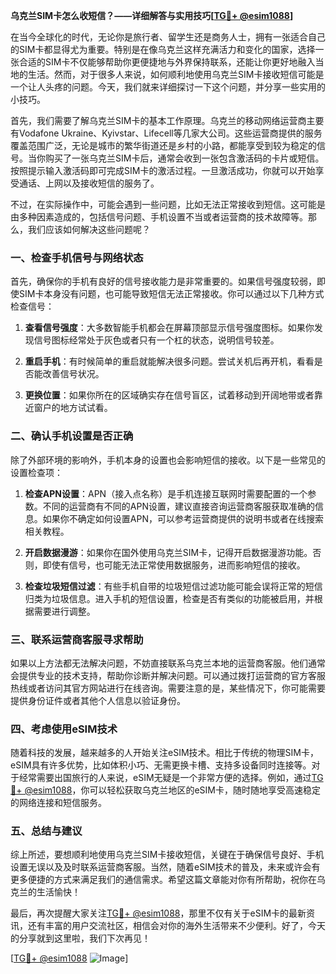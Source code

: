 **乌克兰SIM卡怎么收短信？——详细解答与实用技巧[[TG💪+ @esim1088](https://t.me/s/esim1088)]**

在当今全球化的时代，无论你是旅行者、留学生还是商务人士，拥有一张适合自己的SIM卡都显得尤为重要。特别是在像乌克兰这样充满活力和变化的国家，选择一张合适的SIM卡不仅能够帮助你更便捷地与外界保持联系，还能让你更好地融入当地的生活。然而，对于很多人来说，如何顺利地使用乌克兰SIM卡接收短信可能是一个让人头疼的问题。今天，我们就来详细探讨一下这个问题，并分享一些实用的小技巧。

首先，我们需要了解乌克兰SIM卡的基本工作原理。乌克兰的移动网络运营商主要有Vodafone Ukraine、Kyivstar、Lifecell等几家大公司。这些运营商提供的服务覆盖范围广泛，无论是城市的繁华街道还是乡村的小路，都能享受到较为稳定的信号。当你购买了一张乌克兰SIM卡后，通常会收到一张包含激活码的卡片或短信。按照提示输入激活码即可完成SIM卡的激活过程。一旦激活成功，你就可以开始享受通话、上网以及接收短信的服务了。

不过，在实际操作中，可能会遇到一些问题，比如无法正常接收到短信。这可能是由多种因素造成的，包括信号问题、手机设置不当或者运营商的技术故障等。那么，我们应该如何解决这些问题呢？

### **一、检查手机信号与网络状态**

首先，确保你的手机有良好的信号接收能力是非常重要的。如果信号强度较弱，即使SIM卡本身没有问题，也可能导致短信无法正常接收。你可以通过以下几种方式检查信号：

1. **查看信号强度**：大多数智能手机都会在屏幕顶部显示信号强度图标。如果你发现信号图标经常处于灰色或者只有一个杠的状态，说明信号较差。
   
2. **重启手机**：有时候简单的重启就能解决很多问题。尝试关机后再开机，看看是否能改善信号状况。

3. **更换位置**：如果你所在的区域确实存在信号盲区，试着移动到开阔地带或者靠近窗户的地方试试看。

### **二、确认手机设置是否正确**

除了外部环境的影响外，手机本身的设置也会影响短信的接收。以下是一些常见的设置检查项：

1. **检查APN设置**：APN（接入点名称）是手机连接互联网时需要配置的一个参数。不同的运营商有不同的APN设置，建议直接咨询运营商客服获取准确的信息。如果你不确定如何设置APN，可以参考运营商提供的说明书或者在线搜索相关教程。

2. **开启数据漫游**：如果你在国外使用乌克兰SIM卡，记得开启数据漫游功能。否则，即使有信号，也可能无法正常使用数据服务，进而影响短信的接收。

3. **检查垃圾短信过滤**：有些手机自带的垃圾短信过滤功能可能会误将正常的短信归类为垃圾信息。进入手机的短信设置，检查是否有类似的功能被启用，并根据需要进行调整。

### **三、联系运营商客服寻求帮助**

如果以上方法都无法解决问题，不妨直接联系乌克兰本地的运营商客服。他们通常会提供专业的技术支持，帮助你诊断并解决问题。可以通过拨打运营商的官方客服热线或者访问其官方网站进行在线咨询。需要注意的是，某些情况下，你可能需要提供身份证件或者其他个人信息以验证身份。

### **四、考虑使用eSIM技术**

随着科技的发展，越来越多的人开始关注eSIM技术。相比于传统的物理SIM卡，eSIM具有许多优势，比如体积小巧、无需更换卡槽、支持多设备同时连接等。对于经常需要出国旅行的人来说，eSIM无疑是一个非常方便的选择。例如，通过[TG💪+ @esim1088](https://t.me/s/esim1088)，你可以轻松获取乌克兰地区的eSIM卡，随时随地享受高速稳定的网络连接和短信服务。

### **五、总结与建议**

综上所述，要想顺利地使用乌克兰SIM卡接收短信，关键在于确保信号良好、手机设置无误以及及时联系运营商客服。当然，随着eSIM技术的普及，未来或许会有更多便捷的方式来满足我们的通信需求。希望这篇文章能对你有所帮助，祝你在乌克兰的生活愉快！

最后，再次提醒大家关注[TG💪+ @esim1088](https://t.me/s/esim1088)，那里不仅有关于eSIM卡的最新资讯，还有丰富的用户交流社区，相信会对你的海外生活带来不少便利。好了，今天的分享就到这里啦，我们下次再见！

[[TG💪+ @esim1088](https://t.me/s/esim1088) ![Image](https://i.postimg.cc/4NQfJmqS/Snipaste-2025-05-13-00-14-12.png)]